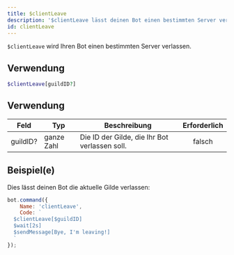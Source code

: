 ```yaml
---
title: $clientLeave
description: '$clientLeave lässt deinen Bot einen bestimmten Server verlassen.'
id: clientLeave
---
```


`$clientLeave` wird Ihren Bot einen bestimmten Server verlassen.

## Verwendung

```php
$clientLeave[guildID?]
```

## Verwendung

| Feld     | Typ        | Beschreibung                                  | Erforderlich |
| -------- | ---------- | --------------------------------------------- |:------------:|
| guildID? | ganze Zahl | Die ID der Gilde, die Ihr Bot verlassen soll. |    falsch    |

## Beispiel(e)

Dies lässt deinen Bot die aktuelle Gilde verlassen:

```javascript
bot.command({
    Name: 'clientLeave',
    Code: `
  $clientLeave[$guildID]
  $wait[2s]
  $sendMessage[Bye, I'm leaving!]
  `
});
```
